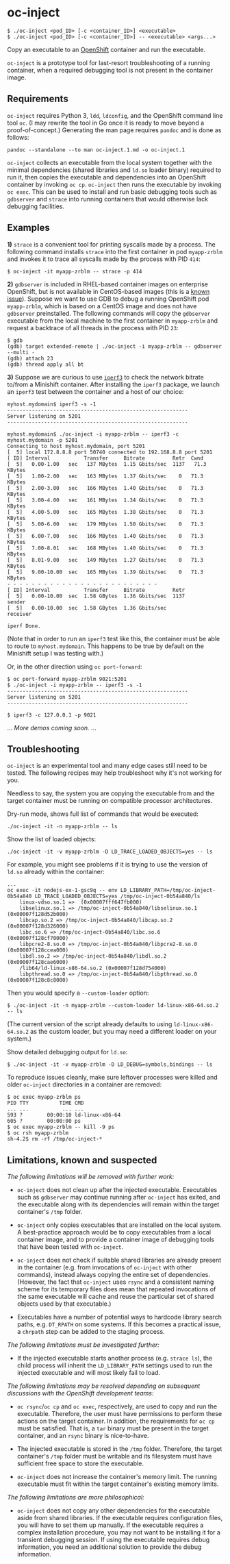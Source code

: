 # oc-inject

    $ ./oc-inject <pod_ID> [-c <container_ID>] <executable>
    $ ./oc-inject <pod_ID> [-c <container_ID>] -- <executable> <args...>

Copy an executable to an [OpenShift](https://www.openshift.com/) container and run the executable.

`oc-inject` is a prototype tool for last-resort troubleshooting of a
running container, when a required debugging tool is not present in
the container image.

## Requirements

`oc-inject` requires Python 3, `ldd`, `ldconfig`, and the OpenShift
command line tool `oc`. (I may rewrite the tool in Go once it is
ready to move beyond a proof-of-concept.) Generating the man page
requires `pandoc` and is done as follows:

    pandoc --standalone --to man oc-inject.1.md -o oc-inject.1

`oc-inject` collects an executable from the local system together with
the minimal dependencies (shared libraries and `ld.so` loader binary)
required to run it, then copies the executable and dependencies
into an OpenShift container by invoking `oc cp`.
`oc-inject` then runs the executable by invoking `oc exec`. 
This can be used to install and run basic debugging tools such as
`gdbserver` and `strace` into running containers that would
otherwise lack debugging facilities.

## Examples

**1)** `strace` is a convenient tool for printing syscalls
made by a process. The following command installs `strace` into the
first container in pod `myapp-zrblm` and invokes it to trace all syscalls
made by the process with PID `414`:

    $ oc-inject -it myapp-zrblm -- strace -p 414

**2)** `gdbserver` is included in RHEL-based container images on enterprise
OpenShift, but is not available in CentOS-based images (this is a
[known
issue](https://github.com/CentOS/sig-cloud-instance-build/issues/140)).
Suppose we want to use GDB to debug a running OpenShift pod
`myapp-zrblm`, which is based on a CentOS image and does not have
`gdbserver` preinstalled. The following commands will copy the
`gdbserver` executable from the local machine to the first container
in `myapp-zrblm` and request a backtrace of all threads in the process
with PID `23`:

    $ gdb
    (gdb) target extended-remote | ./oc-inject -i myapp-zrblm -- gdbserver --multi -
    (gdb) attach 23
    (gdb) thread apply all bt

**3)** Suppose we are curious to use [`iperf3`](https://iperf.fr/) to check
the network bitrate to/from a Minishift container. After installing the `iperf3`
package, we launch an `iperf3` test between the container and a host of our choice:

    myhost.mydomain$ iperf3 -s -1
    -----------------------------------------------------------
    Server listening on 5201
    -----------------------------------------------------------
    
    myhost.mydomain$ ./oc-inject -i myapp-zrblm -- iperf3 -c myhost.mydomain -p 5201
    Connecting to host myhost.mydomain, port 5201
    [  5] local 172.8.8.8 port 50740 connected to 192.168.8.8 port 5201
    [ ID] Interval           Transfer     Bitrate         Retr  Cwnd
    [  5]   0.00-1.00   sec   137 MBytes  1.15 Gbits/sec  1137   71.3 KBytes       
    [  5]   1.00-2.00   sec   163 MBytes  1.37 Gbits/sec    0   71.3 KBytes       
    [  5]   2.00-3.00   sec   166 MBytes  1.40 Gbits/sec    0   71.3 KBytes       
    [  5]   3.00-4.00   sec   161 MBytes  1.34 Gbits/sec    0   71.3 KBytes       
    [  5]   4.00-5.00   sec   165 MBytes  1.38 Gbits/sec    0   71.3 KBytes       
    [  5]   5.00-6.00   sec   179 MBytes  1.50 Gbits/sec    0   71.3 KBytes       
    [  5]   6.00-7.00   sec   166 MBytes  1.40 Gbits/sec    0   71.3 KBytes       
    [  5]   7.00-8.01   sec   168 MBytes  1.40 Gbits/sec    0   71.3 KBytes       
    [  5]   8.01-9.00   sec   149 MBytes  1.27 Gbits/sec    0   71.3 KBytes       
    [  5]   9.00-10.00  sec   165 MBytes  1.39 Gbits/sec    0   71.3 KBytes       
    - - - - - - - - - - - - - - - - - - - - - - - - -
    [ ID] Interval           Transfer     Bitrate         Retr
    [  5]   0.00-10.00  sec  1.58 GBytes  1.36 Gbits/sec  1137             sender
    [  5]   0.00-10.00  sec  1.58 GBytes  1.36 Gbits/sec                  receiver
    
    iperf Done.

(Note that in order to run an `iperf3` test like this, the container must be able
to route to `myhost.mydomain`. This happens to be true by default on the
Minishift setup I was testing with.)

Or, in the other direction using `oc port-forward`:

    $ oc port-forward myapp-zrblm 9021:5201
    $ ./oc-inject -i myapp-zrblm -- iperf3 -s -1
    -----------------------------------------------------------
    Server listening on 5201
    -----------------------------------------------------------
    
    $ iperf3 -c 127.0.0.1 -p 9021

... *More demos coming soon.* ...

## Troubleshooting

`oc-inject` is an experimental tool and many edge cases still need to
be tested. The following recipes may help troubleshoot why it's not
working for you.

Needless to say, the system you are copying the executable from and the
target container must be running on compatible processor architectures.

Dry-run mode, shows full list of commands that would be executed:

    ./oc-inject -it -n myapp-zrblm -- ls

Show the list of loaded objects:

    ./oc-inject -it -v myapp-zrblm -D LD_TRACE_LOADED_OBJECTS=yes -- ls

For example, you might see problems if it is trying to use the
version of `ld.so` already within the container:

    ...
    oc exec -it nodejs-ex-1-gsc9q -- env LD_LIBRARY_PATH=/tmp/oc-inject-0b54a840 LD_TRACE_LOADED_OBJECTS=yes /tmp/oc-inject-0b54a840/ls
        linux-vdso.so.1 =>  (0x00007fff647fb000)
	    libselinux.so.1 => /tmp/oc-inject-0b54a840/libselinux.so.1 (0x00007f128d52b000)
	    libcap.so.2 => /tmp/oc-inject-0b54a840/libcap.so.2 (0x00007f128d326000)
	    libc.so.6 => /tmp/oc-inject-0b54a840/libc.so.6 (0x00007f128cf70000)
	    libpcre2-8.so.0 => /tmp/oc-inject-0b54a840/libpcre2-8.so.0 (0x00007f128ccea000)
	    libdl.so.2 => /tmp/oc-inject-0b54a840/libdl.so.2 (0x00007f128cae6000)
	    /lib64/ld-linux-x86-64.so.2 (0x00007f128d754000)
	    libpthread.so.0 => /tmp/oc-inject-0b54a840/libpthread.so.0 (0x00007f128c8c8000)

Then you would specify a `--custom-loader` option:

    $ ./oc-inject -it -n myapp-zrblm --custom-loader ld-linux-x86-64.so.2 -- ls

(The current version of the script already defaults to using
`ld-linux-x86-64.so.2` as the custom loader, but you may need a
different loader on your system.)

Show detailed debugging output for `ld.so`:

    $ ./oc-inject -it -v myapp-zrblm -D LD_DEBUG=symbols,bindings -- ls

To reproduce issues cleanly, make sure leftover processes were killed
and older `oc-inject` directories in a container are removed:

    $ oc exec myapp-zrblm ps
    PID TTY          TIME CMD
    ... ...           ... ...
    593 ?        00:00:10 ld-linux-x86-64
    605 ?        00:00:00 ps
    $ oc exec myapp-zrblm -- kill -9 ps
    $ oc rsh myapp-zrblm
    sh-4.2$ rm -rf /tmp/oc-inject-*

## Limitations, known and suspected

*The following limitations will be removed with further work:*

- `oc-inject` does not clean up after the injected
  executable. Executables such as `gdbserver` may continue running
  after `oc-inject` has exited, and the executable along with its
  dependencies will remain within the target container's `/tmp`
  folder.

- `oc-inject` only copies executables that are installed on the local
  system. A best-practice approach would be to copy executables from a
  local container image, and to provide a container image of debugging
  tools that have been tested with `oc-inject`.

- `oc-inject` does not check if suitable shared libraries are already
  present in the container (e.g. from invocations of `oc-inject` with
  other commands), instead always copying the entire set of
  dependencies. (However, the fact that `oc-inject` uses `rsync` and a
  consistent naming scheme for its temporary files does mean that
  repeated invocations of the same executable will cache and reuse the
  particular set of shared objects used by that executable.)

- Executables have a number of potential ways to hardcode library
  search paths, e.g. `DT_RPATH` on some systems. If this becomes a
  practical issue, a `chrpath` step can be added to the staging process.

*The following limitations must be investigated further:*

- If the injected executable starts another process (e.g. `strace
  ls`), the child process will inherit the `LD_LIBRARY_PATH` settings
  used to run the injected executable and will most likely fail to
  load.

*The following limitations may be resolved depending on subsequent
discussions with the OpenShift development teams:*

- `oc rsync`/`oc cp` and `oc exec`, respectively, are used to copy and
  run the executable. Therefore, the user must have permissions to
  perform these actions on the target container. In addition, the
  requirements for `oc cp` must be satisfied. That is, a `tar` binary
  must be present in the target container, and an `rsync` binary is
  nice-to-have.

- The injected executable is stored in the `/tmp` folder. Therefore,
  the target container's `/tmp` folder must be writable and its
  filesystem must have sufficient free space to store the executable.

- `oc-inject` does not increase the container's memory limit. The
  running executable must fit within the target container's existing
  memory limits.

*The following limitations are more philosophical:*

- `oc-inject` does not copy any other dependencies for the executable
  aside from shared libraries. If the executable requires
  configuration files, you will have to set them up manually. If the
  executable requires a complex installation procedure, you may not
  want to be installing it for a transient debugging session. If using
  the executable requires debug information, you need an additional
  solution to provide the debug information.
